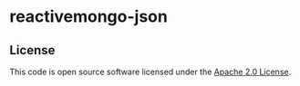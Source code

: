 reactivemongo-json
==================


## License ##
 
This code is open source software licensed under the [Apache 2.0 License]("http://www.apache.org/licenses/LICENSE-2.0.html").
